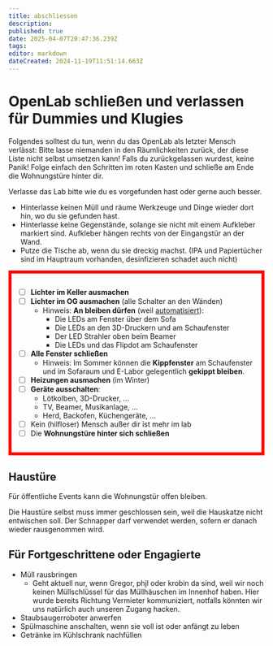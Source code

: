 ```yaml
---
title: abschliessen
description: 
published: true
date: 2025-04-07T20:47:36.239Z
tags: 
editor: markdown
dateCreated: 2024-11-19T11:51:14.663Z
---
```


# OpenLab schließen und verlassen für Dummies und Klugies

Folgendes solltest du tun, wenn du das OpenLab als letzter Mensch verlässt: Bitte lasse niemanden in den Räumlichkeiten zurück, der diese Liste nicht selbst umsetzen kann!
Falls du zurückgelassen wurdest, keine Panik! Folge einfach den Schritten im roten Kasten und schließe am Ende die Wohnungstüre hinter dir.

Verlasse das Lab bitte wie du es vorgefunden hast oder gerne auch besser.

- Hinterlasse keinen Müll und räume Werkzeuge und Dinge wieder dort hin, wo du sie gefunden hast.
- Hinterlasse keine Gegenstände, solange sie nicht mit einem Aufkleber markiert sind. Aufkleber hängen rechts von der Eingangstür an der Wand.
- Putze die Tische ab, wenn du sie dreckig machst. (IPA und Papiertücher sind im Hauptraum vorhanden, desinfizieren schadet auch nicht)


<div style="padding:1em; border:6px solid red">
  
- [ ] **Lichter im Keller ausmachen**
- [ ] **Lichter im OG ausmachen** (alle Schalter an den Wänden)
	- Hinweis: **An bleiben dürfen** (weil [automatisiert](/de/Space/Infrastruktur/HASS)): 
		- Die LEDs am Fenster über dem Sofa
		- Die LEDs an den 3D-Druckern und am Schaufenster
		- Der LED Strahler oben beim Beamer
		- Die LEDs und das Flipdot am Schaufenster
- [ ] **Alle Fenster schließen**
	- Hinweis: Im Sommer können die **Kippfenster** am Schaufenster und im Sofaraum und E-Labor gelegentlich **gekippt bleiben**.
- [ ] **Heizungen ausmachen** (im Winter)
- [ ] **Geräte ausschalten**:
	- Lötkolben, 3D-Drucker, ...
	- TV, Beamer, Musikanlage, ...
	- Herd, Backofen, Küchengeräte, ...
- [ ] Kein (hilfloser) Mensch außer dir ist mehr im lab
- [ ] Die **Wohnungstüre hinter sich schließen**
  
</div>

## Haustüre

Für öffentliche Events kann die Wohnungstür offen bleiben.

Die Haustüre selbst muss immer geschlossen sein, weil die Hauskatze nicht entwischen soll. 
Der Schnapper darf verwendet werden, sofern er danach wieder rausgenommen wird.

## Für Fortgeschrittene oder Engagierte

- Müll rausbringen 
	- Geht aktuell nur, wenn Gregor, phjl oder krobin da sind, weil wir noch keinen Müllschlüssel für das Müllhäuschen im Innenhof haben. Hier wurde bereits Richtung Vermieter kommuniziert, notfalls könnten wir uns natürlich auch unseren Zugang hacken.
- Staubsaugerroboter anwerfen
- Spülmaschine anschalten, wenn sie voll ist oder anfängt zu leben
- Getränke im Kühlschrank nachfüllen